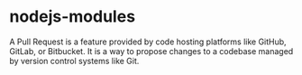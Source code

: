 # nodejs-modules

A Pull Request is a feature provided by code hosting platforms like GitHub, GitLab, or Bitbucket. It is a way to propose changes to a codebase managed by version control systems like Git.